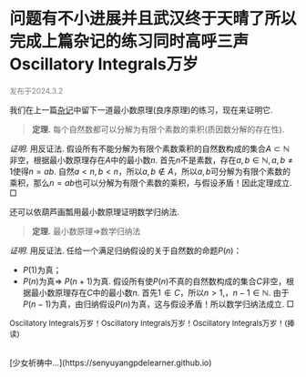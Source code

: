 <style>
.bjimg{
  position: fixed;
  top: 0;
  left: 0;
  width:100%;
height:100%;
min-width: 1000px;
z-index:-10;
zoom: 1;
  background-image: url();
  background-repeat: no-repeat;
  background-size: contain;
  background-position: center 0;
  opacity: 0.3;
  }
</style>
<head>
<script src="https://cdn.mathjax.org/mathjax/latest/MathJax.js?config=TeX-AMS-MML_HTMLorMML" type="text/javascript"></script>
    <script type="text/x-mathjax-config">
        MathJax.Hub.Config({
            tex2jax: {
            skipTags: ['script', 'noscript', 'style', 'textarea', 'pre'],
            inlineMath: [['$','$']]
            }
        });
    </script>
</head>
<div class="bjimg"></div>

# 问题有不小进展并且武汉终于天晴了所以完成上篇杂记的练习同时高呼三声Oscillatory Integrals万岁

<font size="2" color="grey">发布于2024.3.2</font><br/>

我们在上一篇[杂记](https://senyuyangpdelearner.github.io/blog3)中留下一道最小数原理(良序原理)的练习，现在来证明它.

> **定理.** 每个自然数都可以分解为有限个素数的乘积(质因数分解的存在性).

*证明*. 用反证法. 假设所有不能分解为有限个素数乘积的自然数构成的集合$A\subset\mathbb{N}$非空，根据最小数原理存在$A$中的最小数$n$. 首先$n$不是素数，存在$a,b\in \mathbb{N}, a,b\neq 1$使得$n=ab$. 自然$a<n, b<n$，所以$a,b\notin A$，所以$a,b$可分解为有限个素数的乘积，那么$n=ab$也可以分解为有限个素数的乘积，与假设矛盾！因此定理成立.    $\Box$

还可以依葫芦画瓢用最小数原理证明数学归纳法.

> **定理.** 最小数原理$\Rightarrow$数学归纳法

*证明*. 用反证法. 任给一个满足归纳假设的关于自然数的命题$P(n)$：
- $P(1)$为真；
- $P(n)$为真$\Rightarrow$ $P(n+1)$为真.
假设所有使$P(n)$不真的自然数构成的集合$C$非空，根据最小数原理存在$C$中的最小数$n$. 首先$1\notin C$，所以$n>1$,，$n-1\in\mathbb{N}$. 由于$P(n-1)$为真，由归纳假设$P(n)$为真，这与假设矛盾！所以数学归纳法成立.    $\Box$

<font size="2">Oscillatory Integrals万岁！Oscillatory Integrals万岁！Oscillatory Integrals万岁！(捧读)</font>

<br/>
[少女祈祷中…](https://senyuyangpdelearner.github.io)

